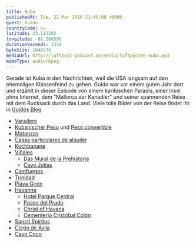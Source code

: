 ```yaml
---
title: Kuba
publishedAt: Tue, 22 Mar 2016 21:46:08 +0000
guest: Guido
countryCode: cu
latitude: 23.113592
longitude: -82.366596
durationSeconds: 1354
byteSize: 1048576 
mediaUrl: http://luftpost-podcast.de/media/luftpost86-kuba.mp3
mimeType: audio/mpeg
---
```


Gerade ist Kuba in den Nachrichten, weil die USA langsam auf den ehemaligen Klassenfeind zu gehen. Guido war vor einem guten Jahr dort und erzählt in dieser Episode von einem karibischen Paradis, einer Insel ohne Internet, dem "Mallorca der Kanadier" und seiner spannenden Reise mit dem Rucksack durch das Land. Viele tolle Bilder von der Reise findet ihr in [Guidos Blog](https://sideseein.wordpress.com/category/kuba/). 
* [Varadero](https://de.wikipedia.org/wiki/Varadero)
* [Kubanischer Peso](https://de.wikipedia.org/wiki/Kubanischer%5FPeso) und [Peso convertible](https://de.wikipedia.org/wiki/Peso%5Fconvertible)
* [Matanzas](https://de.wikipedia.org/wiki/Matanzas)
* [Casas particulares de alquiler](https://de.wikipedia.org/wiki/Tourismus%5Fin%5FKuba#Casas%5Fparticulares%5Fde%5Falquiler)
* [Kochbanane](https://de.wikipedia.org/wiki/Kochbanane)
* [Viñales](https://de.wikipedia.org/wiki/Viñales%5F%28Kuba%29)  
   * [Das Mural de la Prehistoria](https://www.tripadvisor.de/Attraction%5FReview-g616288-d2718887-Reviews-Mural%5Fde%5Fla%5FPrehistoria-Vinales%5FPinar%5Fdel%5FRio%5FProvince%5FCuba.html)  
   * [Cayo Jutias](https://www.tripadvisor.com/Attraction%5FReview-g1572264-d4108049-Reviews-Cayo%5FJutias-Minas%5Fde%5FMatahambre%5FPinar%5Fdel%5FRio%5FProvince%5FCuba.html)
* [Cienfuegos](https://de.wikipedia.org/wiki/Cienfuegos%5F%28Stadt%29)
* [Trinidad](https://de.wikipedia.org/wiki/Trinidad%5F%28Kuba%29)
* [Playa Girón](https://en.wikipedia.org/wiki/Playa%5FGirón)
* [Havanna](https://de.wikipedia.org/wiki/Havanna)  
   * [Hotel Parque Central](http://www.hotelparquecentral-cuba.com)  
   * [Paseo del Prado](https://en.wikipedia.org/wiki/Paseo%5Fdel%5FPrado,%5FHavana)  
   * [Christ of Havana](https://en.wikipedia.org/wiki/Christ%5Fof%5FHavana)  
   * [Cementerio Cristóbal Colón](https://de.wikipedia.org/wiki/Cementerio%5FCristóbal%5FColón)
* [Sancti Spíritus](https://de.wikipedia.org/wiki/Sancti%5FSp%C3%ADritus)
* [Ciego de Ávila](https://de.wikipedia.org/wiki/Ciego%5Fde%5FÁvila)
* [Cayo Coco](https://de.wikipedia.org/wiki/Cayo%5FCoco)
